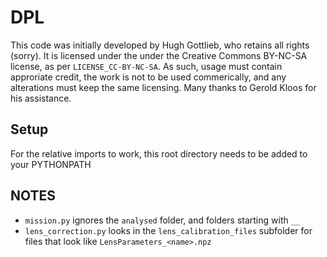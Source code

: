 # DPL

This code was initially developed by Hugh Gottlieb, who retains all rights (sorry).
It is licensed under the under the Creative Commons BY-NC-SA license, as per `LICENSE_CC-BY-NC-SA`.
As such, usage must contain approriate credit, the work is not to be used commerically, and any alterations must keep the same licensing.
Many thanks to Gerold Kloos for his assistance.

## Setup

For the relative imports to work, this root directory needs to be added to your PYTHONPATH

## NOTES
* `mission.py` ignores the `analysed` folder, and folders starting with `__`
* `lens_correction.py` looks in the `lens_calibration_files` subfolder for files that look like `LensParameters_<name>.npz`